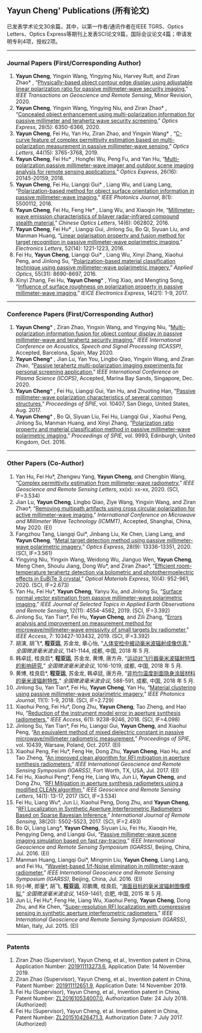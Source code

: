 ## **Yayun Cheng' Publications (所有论文)**

已发表学术论文30余篇，其中，以第一作者/通讯作者在IEEE TGRS、Optics Letters、Optics Express等期刊上发表SCI论文9篇，国际会议论文4篇；申请发明专利4项，授权2项。

---
### **Journal Papers** (First/Corresponding Author)
1.	**Yayun Cheng**, Yingxin Wang, Yingying Niu, Harvey Rutt, and Ziran Zhao* , “[Physically-based object contour edge display using adjustable linear polarization ratio for passive millimeter-wave security imaging](),” *IEEE Transactions on Geoscience and Remote Sensing*, Minor Revision, 2020.
2.	**Yayun Cheng**, Yingxin Wang, Yingying Niu, and Ziran Zhao* , “[Concealed object enhancement using multi-polarization information for passive millimeter and terahertz wave security screening](https://doi.org/10.1364/OE.384029),” *Optics Express*, 28(5): 6350-6366, 2020.
3.	**Yayun Cheng**, Fei Hu, Yan Hu, Ziran Zhao, and Yingxin Wang* , “[C-curve feature of complex permittivity estimation based on multi-polarization measurement in passive millimeter-wave sensing](https://doi.org/10.1364/OL.44.003765),” *Optics Letters*, 44(15): 3765-3768, 2019.
4.	**Yayun Cheng**, Fei Hu* , Hongfei Wu, Peng Fu, and Yan Hu, “[Multi-polarization passive millimeter-wave imager and outdoor scene imaging analysis for remote sensing applications](https://doi.org/10.1364/OE.26.020145),” *Optics Express*, 26(16): 20145-20159, 2018.
5.	**Yayun Cheng**, Fei Hu, Liangqi Gui* , Liang Wu, and Liang Lang, “[Polarization-based method for object surface orientation information in passive millimeter-wave imaging](https://doi.org/10.1109/JPHOT.2015.2507359),” *IEEE Photonics Journal*, 8(1): 5500112, 2016.
6.	**Yayun Cheng**, Fei Hu, Feng He* , Liang Wu, and Xiaoqin He, “[Millimeter-wave emission characteristics of bilayer radar-infrared compound stealth material](https://doi.org/10.3788/col201614.062802),” *Chinese Optics Letters*, 14(6): 062802, 2016.
7.	**Yayun Cheng**, Fei Hu* , Liangqi Gui, Jinlong Su, Bo Qi, Siyuan Liu, and Manman Huang, “[Linear polarisation property and fusion method for target recognition in passive millimeter-wave polarimetric imaging](https://doi.org/10.1049/el.2016.0681),” *Electronics Letters*, 52(14): 1221-1223, 2016.
8.	Fei Hu, **Yayun Cheng**, Liangqi Gui* , Liang Wu, Xinyi Zhang, Xiaohui Peng, and Jinlong Su, “[Polarization-based material classification technique using passive millimeter-wave polarimetric imagery](https://doi.org/10.1364/AO.55.008690),” *Applied Optics*, 55(31): 8690-8697, 2016.
9.	Xinyi Zhang, Fei Hu, **Yayun Cheng*** , Ying Xiao, and Mengting Song, “[Influence of surface roughness on polarization property in passive millimeter-wave imaging](https://doi.org/10.1587/elex.14.20171005),” *IEICE Electronics Express*, 14(21): 1-9, 2017.

---
### **Conference Papers** (First/Corresponding Author)
1.	**Yayun Cheng*** , Ziran Zhao, Yingxin Wang, and Yingying Niu, “[Multi-polarization information fusion for object contour display in passive millimeter-wave and terahertz security imaging](https://doi.org/10.1109/ICASSP40776.2020.9054207),” *IEEE International Conference on Acoustics, Speech and Signal Processing (ICASSP)*, Accepted, Barcelona, Spain, May 2020.
2.	**Yayun Cheng*** , Jian Lu, Yan You, Lingbo Qiao, Yingxin Wang, and Ziran Zhao, “[Passive terahertz multi-polarization imaging experiments for personal screening application](),” *IEEE International Conference on Plasma Science (ICOPS)*, Accepted, Marina Bay Sands, Singapore, Dec. 2020.
3.	**Yayun Cheng*** , Fei Hu, Liangqi Gui, Yan Hu, and Zhuoting Han, “[Passive millimeter-wave polarization characteristics of several common structures](https://doi.org/10.1117/12.2270947),” *Proceedings of SPIE*, vol. 10407, San Diego, United States, Aug. 2017.
4.	**Yayun Cheng*** , Bo Qi, Siyuan Liu, Fei Hu, Liangqi Gui , Xiaohui Peng, Jinlong Su, Manman Huang, and Xinyi Zhang, “[Polarization ratio property and material classification method in passive millimeter-wave polarimetric imaging](https://doi.org/10.1117/12.2239946),” *Proceedings of SPIE*, vol. 9993, Edinburgh, United Kingdom, Oct. 2016.

---
### **Other Papers** (Co-Author)
1. Yan Hu, Fei Hu*, Zhengwu Yang, **Yayun Cheng**, and Chengbin Wang, “[Complex permittivity estimation from millimeter-wave radiometry](),” *IEEE Geoscience and Remote Sensing Letters*, xx(x): xx-xx, 2020. (SCI, IF=3.534)
18. Jian Lu, **Yayun Cheng**, Lingbo Qiao, Ziye Wang, Yingxin Wang, and Ziran Zhao*, “[Removing multipath artifacts using cross circular polarization for active millimeter-wave imaging](),” *International Conference on Microwave and Millimeter Wave Technology (ICMMT)*, Accepted, Shanghai, China, May 2020. (EI)
17. Fangzhou Tang, Liangqi Gui*, Jinbang Liu, Ke Chen, Liang Lang, and **Yayun Cheng**, “[Metal target detection method using passive millimeter-wave polarimetric imagery](),” *Optics Express*, 28(9): 13336-13351, 2020. (SCI, IF=3.561)
16. Yingying Niu, Yingxin Wang, Weidong Wu, Jianguo Wen, **Yayun Cheng**, Meng Chen, Shoulu Jiang, Dong Wu*, and Ziran Zhao*, “[Efficient room-temperature terahertz detection via bolometric and photothermoelectric effects in EuBiTe 3 crystal](),” *Optical Materials Express*, 10(4): 952-961, 2020. (SCI, IF=2.673)
15. Yan Hu, Fei Hu*, **Yayun Cheng**, Yanyu Xu, and Jinlong Su, “[Surface normal vector estimation from passive millimeter-wave polarimetric imaging](),” *IEEE Journal of Selected Topics in Applied Earth Observations and Remote Sensing*, 12(11): 4554-4562, 2019. (SCI, IF=3.392)
14. Jinlong Su, Yan Tian*, Fei Hu, **Yayun Cheng**, and Zili Zhang, “[Errors analysis and improvement on measurement method for microwave/millimeter-wave emissivity of small targets by radiometer](),” *IEEE Access*, 7: 103427-103432, 2019. (SCI, IF=3.392)
13. 胡演, 胡飞*, **程亚运**, 苏金龙, 章心怡, “[人体安检中被动毫米波辐射成像仿真](),” *全国微波毫米波会议*, 1141-1144, 成都, 中国, 2018 年 5 月.
12. 韩卓廷, 桂良启*, **程亚运**, 苏金龙, 黄博, 唐方舟, “[运动对飞行器毫米波辐射特性的影响研究](),” *全国微波毫米波会议*, 1016-1019, 成都, 中国, 2018 年 5 月.
11. 黄博, 桂良启*, **程亚运**, 苏金龙, 韩卓廷, 唐方舟, “[非均匀温度剖面隐身涂层材料的毫米波辐射特性](),” *全国微波毫米波会议*, 588-591, 成都, 中国, 2018 年 5 月.
10. Jinlong Su, Yan Tian*, Fei Hu, **Yayun Cheng**, Yan Hu, “[Material clustering using passive millimeter-wave polarimetric imagery](),” *IEEE Photonics Journal*, 11(1): 1-9, 2018. (SCI, IF=2.729)
9. Xiaohui Peng, Fei Hu*, Dong Zhu, **Yayun Cheng**, Tao Zheng, and Hao Hu, “[Reduction of the instrument model error in aperture synthesis radiometers](),” *IEEE Access*, 6(1): 9238-9246, 2018. (SCI, IF=4.098)
8. Jinlong Su, Yan Tian*, Fei Hu, Liangqi Gui, **Yayun Cheng**, and Xiaohui Peng, “[An equivalent method of mixed dielectric constant in passive microwave/millimeter radiometric measurement](),” *Proceedings of SPIE*, vol. 10439, Warsaw, Poland, Oct. 2017. (EI)
7. Xiaohui Peng, Fei Hu*, Feng He, Dong Zhu, **Yayun Cheng**, Hao Hu, and Tao Zheng, “[An improved clean algorithm for RFI mitigation in aperture synthesis radiometers](),” *IEEE International Geoscience and Remote Sensing Symposium (IGARSS)*, Fort Worth, TX, USA, Jul. 2017. (EI)
6. Fei Hu, Xiaohui Peng*, Feng He, Liang Wu, Jun Li, **Yayun Cheng**, and Dong Zhu, “[RFI Mitigation in aperture synthesis radiometers using a modified CLEAN algorithm](),” *IEEE Geoscience and Remote Sensing Letters*, 14(1): 13-17, 2017 (SCI, IF=3.534)
5. Fei Hu, Liang Wu*, Jun Li, Xiaohui Peng, Dong Zhu, and **Yayun Cheng**, “[RFI Localization in Synthetic Aperture Interferometric Radiometers Based on Sparse Bayesian Inference](),” *International Journal of Remote Sensing*, 38(20): 5502-5523, 2017. (SCI, IF=2.493)
4. Bo Qi, Liang Lang*, **Yayun Cheng**, Siyuan Liu, Fei Hu, Xiaoqin He, Pengying Deng, and Liangqi Gui, “[Passive millimeter-wave scene imaging simulation based on fast ray-tracing](),” *IEEE International Geoscience and Remote Sensing Symposium (IGARSS)*, Beijing, China, Jul. 2016. (EI)
3. Manman Huang, Liangqi Gui*, Mingmin Liu, **Yayun Cheng**, Liang Lang, and Fei Hu, “[Wavelet-based 1/f-Noise elimination in millimeter-wave radiometer](),” *IEEE International Geoscience and Remote Sensing Symposium (IGARSS)*, Beijing, China, Jul. 2016. (EI)
2. 何小琴, 郎量*, 胡飞, **程亚运**, 邓鹏鹰, 桂良启, “[海面目标的毫米波辐射图像模拟](),” *全国微波毫米波会议*, 1459-1461, 合肥, 中国, 2015 年 5 月.
1.  Jun Li, Fei Hu*, Feng He, Liang Wu, Xiaohui Peng, **Yayun Cheng**, Dong Zhu, and Ke Chen, “[Super-resolution RFI localization with compressive sensing in synthetic aperture interferometric radiometers](),” *IEEE International Geoscience and Remote Sensing Symposium (IGARSS)*, Milan, Italy, Jul. 2015. (EI)

---
### **Patents**
1.	Ziran Zhao (Supervisor), Yayun Cheng, et al., Invention patent in China, Application Number: [201911113273.6](), Application Date: 14 November 2019.
2.	Ziran Zhao (Supervisor), Yayun Cheng, et al., Invention patent in China, Patent Number: [201911112651.9](), Application Date: 14 November 2019.
3.	Fei Hu (Supervisor), Yayun Cheng, et al., Invention patent in China, Patent Number: [ZL201610534007.0](), Authorization Date: 24 July 2018. (Authorized)
4.	Fei Hu (Supervisor), Yayun Cheng, et al. Invention patent in China, Patent Number: [ZL201510426471.3](), Authorization Date: 7 July 2017. (Authorized)
